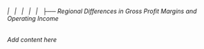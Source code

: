 ###### |   |   |   |   |   ├── Regional Differences in Gross Profit Margins and Operating Income

*Add content here*